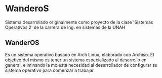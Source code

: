 # WanderoS

Sistema desarrollado originalmente como proyecto de la clase 'Sistemas Operativos 2' de la carrera de Ing. en sistemas de la UNAH

## WanderOS

Es un sistema operativo basado en Arch Linux, elaborado con Archiso.
El objetivo del mismo es tener un sistema especializado al desarrollo en general, eliminando la molesta necesidad al desarrollador de configurar su sistema operativo para comenzar a trabajar.